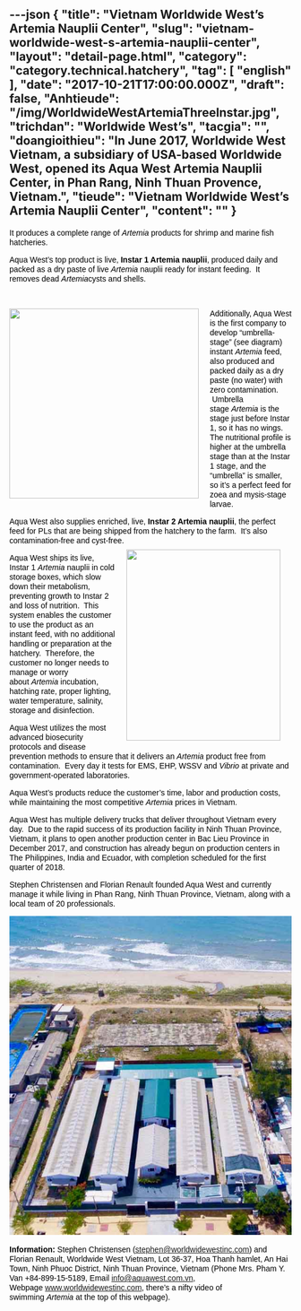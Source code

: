 ---json
{
    "title": "Vietnam Worldwide West’s Artemia Nauplii Center",
    "slug": "vietnam-worldwide-west-s-artemia-nauplii-center",
    "layout": "detail-page.html",
    "category": "category.technical.hatchery",
    "tag": [
        "english"
    ],
    "date": "2017-10-21T17:00:00.000Z",
    "draft": false,
    "Anhtieude": "/img/WorldwideWestArtemiaThreeInstar.jpg",
    "trichdan": "Worldwide West’s",
    "tacgia": "",
    "doangioithieu": "In June 2017, Worldwide West Vietnam, a subsidiary of USA-based Worldwide West, opened its Aqua West Artemia Nauplii Center, in Phan Rang, Ninh Thuan Provence, Vietnam.",
    "tieude": "Vietnam Worldwide West’s Artemia Nauplii Center",
    "__content__": ""
}
---
<p style="margin-left:0in; margin-right:0in; text-align:left"><span style="font-size:14px"><span style="font-family:Arial,Helvetica,sans-serif"><span style="color:#000000">It produces a complete range of&nbsp;<em>Artemia</em>&nbsp;products for shrimp and marine fish hatcheries.</span></span></span><span style="font-size:14px"><span style="font-family:Arial,Helvetica,sans-serif"><span style="color:#000000">&nbsp;</span></span></span></p>

<p style="margin-left:0in; margin-right:0in; text-align:left"><span style="font-size:14px"><span style="font-family:Arial,Helvetica,sans-serif"><span style="color:#000000">Aqua West&rsquo;s top product is live, <strong>Instar 1 Artemia</strong></span></span></span><span style="font-size:14px"><span style="font-family:Arial,Helvetica,sans-serif"><span style="color:#000000"><strong>&nbsp;nauplii</strong>, produced daily and packed as a dry paste of live&nbsp;<em>Artemia</em>&nbsp;nauplii ready for instant feeding.&nbsp; It removes dead&nbsp;<em>Artemia</em>cysts and shells.</span></span></span></p>

<p style="margin-left:0in; margin-right:0in; text-align:left"><span style="font-size:14px"><span style="font-family:Arial,Helvetica,sans-serif"><span style="color:#000000">&nbsp;</span></span></span></p>

<p style="margin-left:0in; margin-right:0in; text-align:left"><span style="font-size:14px"><span style="font-family:Arial,Helvetica,sans-serif"><span style="color:#000000"><img class="GraphicLeft" src="https://www.shrimpnews.com/Graphics/Vietnam/WorldwideWestArtemiaLifeCycle.jpg" style="border-color:#000000; float:left; height:339px; margin:0px 20px 7px 0px; width:338px" /></span></span></span></p>

<p style="margin-left:0in; margin-right:0in; text-align:left"><span style="font-size:14px"><span style="font-family:Arial,Helvetica,sans-serif"><span style="color:#000000">Additionally, Aqua West is the first company to develop &ldquo;umbrella-stage&rdquo; (see diagram) instant&nbsp;<em>Artemia</em>&nbsp;feed, also produced and packed daily as a dry paste (no water) with zero contamination. &nbsp;Umbrella stage&nbsp;<em>Artemia</em>&nbsp;is the stage just before Instar 1, so it has no wings.&nbsp; The nutritional profile is higher at the umbrella stage than at the Instar 1 stage, and the &ldquo;umbrella&rdquo; is smaller, so it&rsquo;s a perfect feed for zoea and mysis-stage larvae.</span></span></span></p>

<p style="margin-left:0in; margin-right:0in; text-align:left"><span style="color:#000000; font-family:Arial,Helvetica,sans-serif; font-size:14px">Aqua West also supplies enriched, live, <strong>Instar 2 Artemia&nbsp;</strong></span><span style="color:#000000; font-family:Arial,Helvetica,sans-serif; font-size:14px"><strong>nauplii</strong>, the perfect feed for PLs that are being shipped from the hatchery to the farm.&nbsp; It&rsquo;s also contamination-free and cyst-free.</span><span style="font-size:14px"><span style="font-family:Arial,Helvetica,sans-serif"><span style="color:#000000"><img class="GraphicRight1" src="https://www.shrimpnews.com/Graphics/Vietnam/WorldwideWestArtemiaOneBag.jpg" style="float:right; height:341px; margin:8px 20px 4px; width:275px" /></span></span></span></p>

<p style="margin-left:0in; margin-right:0in; text-align:left"><span style="font-size:14px"><span style="font-family:Arial,Helvetica,sans-serif"><span style="color:#000000">Aqua West ships its live, Instar 1&nbsp;<em>Artemia&nbsp;</em>nauplii in cold storage boxes, which slow down their metabolism, preventing growth to Instar 2 and loss of nutrition.&nbsp; This system enables the customer to use the product as an instant feed, with no additional handling or preparation at the hatchery.&nbsp; Therefore, the customer no longer needs to manage or worry about&nbsp;<em>Artemia</em>&nbsp;incubation, hatching rate, proper lighting, water temperature, salinity, storage and disinfection.</span></span></span></p>

<p style="margin-left:0in; margin-right:0in; text-align:left"><span style="font-size:14px"><span style="font-family:Arial,Helvetica,sans-serif"><span style="color:#000000">Aqua West utilizes the most advanced biosecurity protocols and disease prevention methods to ensure that it delivers an&nbsp;<em>Artemia</em>&nbsp;product free from contamination. &nbsp;Every day it tests for EMS, EHP, WSSV and&nbsp;<em>Vibrio</em>&nbsp;at private and government-operated laboratories.</span></span></span></p>

<p style="margin-left:0in; margin-right:0in; text-align:left"><span style="font-size:14px"><span style="font-family:Arial,Helvetica,sans-serif"><span style="color:#000000">Aqua West&rsquo;s products reduce the customer&rsquo;s time, labor and production costs, while maintaining the most competitive&nbsp;<em>Artemia</em>&nbsp;prices in Vietnam.</span></span></span></p>

<p style="margin-left:0in; margin-right:0in; text-align:left"><span style="font-size:14px"><span style="font-family:Arial,Helvetica,sans-serif"><span style="color:#000000">Aqua West has multiple delivery trucks that deliver throughout Vietnam every day.&nbsp; Due to the rapid success of its production facility in Ninh Thuan Province, Vietnam, it plans to open another production center in Bac Lieu Province in December 2017, and construction has already begun on production centers in The Philippines, India and Ecuador, with completion scheduled for the first quarter of 2018.</span></span></span></p>

<p style="margin-left:0in; margin-right:0in; text-align:left"><span style="font-size:14px"><span style="font-family:Arial,Helvetica,sans-serif"><span style="color:#000000">Stephen Christensen and Florian Renault founded Aqua West and currently manage it while living in Phan Rang, Ninh Thuan Province, Vietnam, along with a local team of 20 professionals.</span></span></span></p>

<p style="margin-left:0in; margin-right:0in; text-align:left"><span style="font-size:14px"><span style="font-family:Arial,Helvetica,sans-serif"><span style="color:#000000"><img alt="" src="/img/WorldwideWestArtemiaTwoPlant.jpg" /></span></span></span></p>

<p style="margin-left:0in; margin-right:0in; text-align:left"><span style="font-size:14px"><span style="font-family:Arial,Helvetica,sans-serif"><span style="color:#000000"><strong>Information:</strong>&nbsp;Stephen Christensen (<a href="mailto:stephen@worldwidewestinc.com">stephen@worldwidewestinc.com</a>) and Florian Renault, Worldwide West Vietnam, Lot 36-37, Hoa Thanh hamlet, An Hai Town, Ninh Phuoc District, Ninh Thuan Province, Vietnam (Phone Mrs. Pham Y. Van +84-899-15-5189, Email&nbsp;<a href="mailto:info@aquawest.com.vn">info@aquawest.com.vn</a>, Webpage&nbsp;<a href="http://www.worldwidewestinc.com/">www.worldwidewestinc.com</a>, there&rsquo;s a nifty video of swimming&nbsp;<em>Artemia&nbsp;</em>at the top of this webpage).</span></span></span></p>
